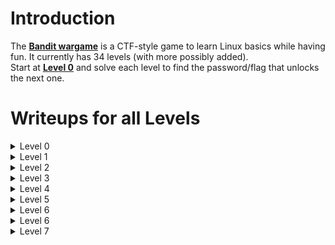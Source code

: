 # Introduction
The **[Bandit wargame](https://overthewire.org/wargames/bandit/)** is a CTF-style game to learn Linux basics while having fun. It currently has 34 levels (with more possibly added).   
Start at **[Level 0](https://overthewire.org/wargames/bandit/bandit0.html)** and solve each level to find the password/flag that unlocks the next one.  

# Writeups for all Levels 
<details>
  <summary> Level 0 </summary>  

  SSH into the game using the credentials given.
  ```
  ssh bandit0@bandit.labs.overthewire.org -p 2220
  ```
</details>  

<details>
  <summary> Level 1 </summary>  

  The password for the next level is stored in a file called `readme` located in the home directory.  
  ```
  cat readme
  ```  
  <img width="765" height="247" alt="image" src="https://github.com/user-attachments/assets/ba210c00-0eb2-4aed-970a-1cdf4d61db71" />  
  
  Now, we can SSH into **bandit1** for the next level.  
  ```
  ssh bandit1@bandit.labs.overthewire.org -p 2220
  ```
</details>  

<details>
  <summary> Level 2 </summary>  

  The password for the next level is stored in a file called `-` located in the home directory.   
  ```
  cat ./-
  ```   
  <img width="302" height="43" alt="image" src="https://github.com/user-attachments/assets/17c9d81f-3484-4a21-a82b-24c89c961f86" />
  
  **Explanation:** Using the Relative/Absolute path ensures that files starting with `-` are properly referenced and avoids misinterpretation as an option or argument."
</details>  

<details>
  <summary> Level 3 </summary>  

  The password for the next level is stored in a file called `--spaces in this filename--` located in the home directory.  
  ```
  cat ./'--spaces in this filename--'
  ```   
  <img width="490" height="43" alt="image" src="https://github.com/user-attachments/assets/384374c8-e638-4278-a975-90bb28322fad" />
  
  **Explanation:** To avoid the command treating each word as a separate file, enclose the filename with spaces in single quotes.
</details>  

<details>
  <summary> Level 4 </summary>  

  The password for the next level is stored in a **hidden file** in the `inhere` directory.  
  ```
  ls -la
  ```   
  <img width="615" height="157" alt="image" src="https://github.com/user-attachments/assets/92f86090-b51c-460d-b090-9a4d812f545a" />
  
  **Explanation:** Use the `-a` switch with the `ls` command to list all files, including hidden ones.
</details> 

<details>
  <summary> Level 5 </summary>  

  The password for the next level is stored in the **only human-readable file** in the `inhere` directory. Tip: if your terminal is messed up, try the “reset” command.
  ```
  file ./-*
  ```   
  <img width="764" height="215" alt="image" src="https://github.com/user-attachments/assets/82664100-77a6-45f1-a337-8694e8c7ad37" />
  
  **Explanation:** Use the `file` command to determine the file type. The `*` wildcard can be used to refer to all files.
</details> 

<details>
  <summary> Level 6 </summary>  

  The password for the next level is stored in a file somewhere under the `inhere` directory and has all of the following properties:
  - human-readable
  - 1033 bytes in size
  - not executable
  ```
  find . -size 1033c ! -executable | xargs file | grep ASCII
  ```   
  <img width="758" height="48" alt="image" src="https://github.com/user-attachments/assets/42d86d2c-defb-4ac3-a852-c5b5119daa6b" />
  
  **Explanation:** Use the `find` command with the `-size` and `-executable` flags, then run `file` on them and filters results for ASCII text files.
</details> 

<details>
  <summary> Level 6 </summary>  

  The password for the next level is stored somewhere on the server and has all of the following properties:
  - owned by user bandit7
  - owned by group bandit6
  - 33 bytes in size
  ```
  find / -user bandit7 -group bandit6 -size 33c 2>/dev/null
  ```   
  <img width="684" height="43" alt="image" src="https://github.com/user-attachments/assets/53c08633-7107-4ad6-a9e0-cfac0a1b9b6e" />
  
  **Explanation:** Use the `find` command with the `-user`, `-group`, and `-size` flags and redirect errors to `/dev/null`.
</details> 

<details>
  <summary> Level 7 </summary>  

  The password for the next level is stored in the file `data.txt` next to the word **millionth**
  ```
  cat data.txt | grep millionth
  ```   
 <img width="446" height="41" alt="image" src="https://github.com/user-attachments/assets/4cf2b2ab-8393-4f12-8d3b-ce4cb2ef2079" />

  **Explanation:** Prints the contents of `data.txt` and filters out only the line containing the word **millionth.**
</details> 



